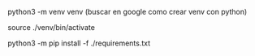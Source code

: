 python3 -m venv venv (buscar en google como crear venv con python)

source ./venv/bin/activate

python3 -m pip install -f ./requirements.txt

